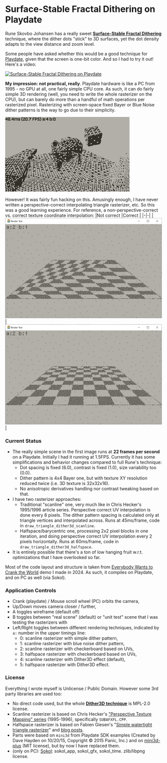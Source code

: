 ﻿# Surface-Stable Fractal Dithering on Playdate

Rune Skovbo Johansen has a really sweet [**Surface-Stable Fractal Dithering**](https://github.com/runevision/Dither3D)
technique, where the dither dots "stick" to 3D surfaces, yet the dot density adapts to the view distance and zoom
level.

Some people have asked whether this would be a good technique for [Playdate](https://play.date/), given that the screen
is one-bit color. And so I had to try it out! Here's a video:

[![Surface-Stable Fractal Dithering on Playdate](https://img.youtube.com/vi/zhkAIKEHeV0/0.jpg)](https://www.youtube.com/watch?v=zhkAIKEHeV0)

**My impression: not practical, really**. Playdate hardware is like a PC from 1995 - no GPU at all, one fairly simple CPU
core. As such, it can do fairly simple 3D rendering (well, you need to write the whole rasterizer on the CPU),
but can barely do more than a handful of math operations per rasterized pixel. Rasterizing with screen-space fixed
Bayer or Blue Noise dither patterns is the way to go due to their simplicity.

![Screenshot](/img/250208a-pd-dither-scanline.png?raw=true "Screenshot")

However! It was fairly fun hacking on this. Amusingly enough, I have never written a perspective-correct interpolating
triangle rasterizer, etc. So this was a good learning experience. For reference, a non-perspective-correct vs. correct
texture coordinate interpolation:
|Not correct |Correct |
|-|-|
| ![Screenshot](/img/250131b-checker-side.png?raw=true "Screenshot") | ![Screenshot](/img/250131c-checker-side-persp.png?raw=true "Screenshot") |

### Current Status

- The really simple scene in the first image runs at **22 frames per second** on a Playdate. Initially I had it running at 1.5FPS.
  Currently it has some simplifications and behavior changes compared to full Rune's technique:
  - Dot spacing is fixed (6.0), contrast is fixed (1.0), size variability too (0.0).
  - Dither pattern is 4x4 Bayer one, but with texture XY resolution reduced twice (i.e. 3D texture is 32x32x16).
  - No anisotropic derivatives handling nor contrast tweaking based on that.
- I have two rasterizer approaches:
  - Traditional "scanline" one, very much like in Chris Hecker's 1995/1996 article series. Perspective correct
    UV interpolation is done every 8 pixels. The dither pattern spacing is calculated only at triangle vertices
    and interpolated across. Runs at 45ms/frame, code in `draw_triangle_dither3d_scanline`.
  - Halfspace/barycentric one, processing 2x2 pixel blocks in one iteration, and doing perspective
    correct UV interpolation every 2 pixels horizontally. Runs at 60ms/frame, code in `draw_triangle_dither3d_halfspace`.
- It is entirely possible that there's a ton of low hanging fruit w.r.t. optimizations that I have
  overlooked so far.

Most of the code layout and structure is taken from [Everybody Wants to Crank the World](https://github.com/aras-p/demo-pd-cranktheworld)
demo I made in 2024. As such, it compiles on Playdate, and on PC as well (via Sokol).

### Application Controls

- Crank (playdate) / Mouse scroll wheel (PC) orbits the camera,
- Up/Down moves camera closer / further,
- A toggles wireframe (default off)
- B toggles between "real scene" (default) or "unit test" scene that I was testing the rasterizers with
- Left/Right toggles between different rendering techniques, indicated by `a:` number in the upper timings line:
  - 0: scanline rasterizer with simple dither pattern,
  - 1: scanline rasterizer with blue noise dither pattern,
  - 2: scanline rasterizer with checkerboard based on UVs,
  - 3: halfspace rasterizer with checkerboard based on UVs,
  - 4: scanline rasterizer with Dither3D effect (default),
  - 5: halfspace rasterizer with Dither3D effect.

### License

Everything I wrote myself is Unlicense / Public Domain. However some 3rd party libraries are used too:
- No direct code used, but the whole [**Dither3D technique**](https://github.com/runevision/Dither3D) is MPL-2.0 license.
- Scanline rasterizer is based on Chris Hecker's ["Perspective Texture Mapping" series](https://chrishecker.com/Miscellaneous_Technical_Articles) (1995-1996),
  specifically `SUBAFXFL.CPP`.
- Halfspace rasterizer is based on Fabien Giesen's "[Simple watertight triangle rasterizer](https://gist.github.com/rygorous/9b793cd21d876da928bf4c7f3e625908)"
  and [blog posts](https://fgiesen.wordpress.com/2013/02/10/optimizing-the-basic-rasterizer/).
- Parts were based on `mini3d` from Playdate SDK examples (Created by Dave Hayden on 10/20/15, Copyright © 2015 Panic, Inc.)
  and on [mini3d-plus](https://github.com/nstbayless/mini3d-plus) (MIT license), but by now I have replaced them.
- (only on PC): [Sokol](https://github.com/floooh/sokol): sokol_app, sokol_gfx, sokol_time. zlib/libpng license.
